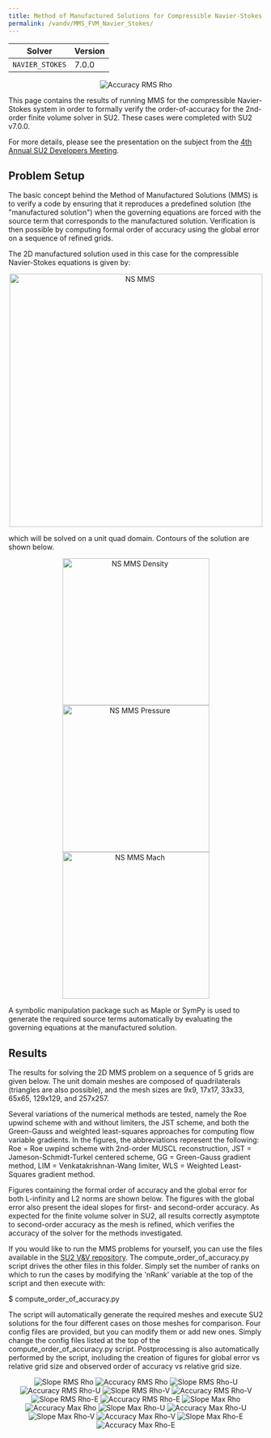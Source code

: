 ```yaml
---
title: Method of Manufactured Solutions for Compressible Navier-Stokes
permalink: /vandv/MMS_FVM_Navier_Stokes/
---
```


| Solver | Version |
| --- | --- |
| `NAVIER_STOKES`| 7.0.0 |

<p align="center">
<img src="/vandv_files/FVM_Navier_Stokes/images/accuracy_rms_rho.png" alt="Accuracy RMS Rho" />
</p>

This page contains the results of running MMS for the compressible Navier-Stokes system in order to formally verify the order-of-accuracy for the 2nd-order finite volume solver in SU2. These cases were completed with SU2 v7.0.0.

For more details, please see the presentation on the subject from the [4th Annual SU2 Developers Meeting](https://su2foundation.org/wp-content/uploads/2019/05/SU2_Verification_EdwinTom.pdf). 

## Problem Setup

The basic concept behind the Method of Manufactured Solutions (MMS) is to verify a code by ensuring that it reproduces a predefined solution (the "manufactured solution") when the governing equations are forced with the source term that corresponds to the manufactured solution. Verification is then possible by computing formal order of accuracy using the global error on a sequence of refined grids.

The 2D manufactured solution used in this case for the compressible Navier-Stokes equations is given by:

<p align="center">
<img src="/vandv_files/FVM_Navier_Stokes/images/ns_mms.png" alt="NS MMS" width="500"/>
</p>

which will be solved on a unit quad domain. Contours of the solution are shown below.

<p align="center">
<img src="/vandv_files/FVM_Navier_Stokes/images/ns_mms_density.png" alt="NS MMS Density" width="290"/>
<img src="/vandv_files/FVM_Navier_Stokes/images/ns_mms_pressure.png" alt="NS MMS Pressure" width="290"/>
<img src="/vandv_files/FVM_Navier_Stokes/images/ns_mms_mach.png" alt="NS MMS Mach" width="290"/>
</p>

A symbolic manipulation package such as Maple or SymPy is used to generate the required source terms automatically by evaluating the governing equations at the manufactured solution.

## Results

The results for solving the 2D MMS problem on a sequence of 5 grids are given below. The unit domain meshes are composed of quadrilaterals (triangles are also possible), and the mesh sizes are 9x9, 17x17, 33x33, 65x65, 129x129, and 257x257. 

Several variations of the numerical methods are tested, namely the Roe upwind scheme with and without limiters, the JST scheme, and both the Green-Gauss and weighted least-squares approaches for computing flow variable gradients. In the figures, the abbreviations represent the following: Roe = Roe uwpind scheme with 2nd-order MUSCL reconstruction, JST = Jameson-Schmidt-Turkel centered scheme, GG = Green-Gauss gradient method, LIM = Venkatakrishnan-Wang limiter, WLS = Weighted Least-Squares gradient method.

Figures containing the formal order of accuracy and the global error for both L-infinity and L2 norms are shown below. The figures with the global error also present the ideal slopes for first- and second-order accuracy. As expected for the finite volume solver in SU2, all results correctly asymptote to second-order accuracy as the mesh is refined, which verifies the accuracy of the solver for the methods investigated.

If you would like to run the MMS problems for yourself, you can use the files available in the [SU2 V&V repository](https://github.com/su2code/VandV/tree/master/mms/fvm_navierstokes). The compute_order_of_accuracy.py script drives the other files in this folder. Simply set the number of ranks on which to run the cases by modifying the 'nRank' variable at the top of the script and then execute with:

$ compute_order_of_accuracy.py

The script will automatically generate the required meshes and execute SU2 solutions for the four different cases on those meshes for comparison. Four config files are provided, but you can modify them or add new ones. Simply change the config files listed at the top of the compute_order_of_accuracy.py script. Postprocessing is also automatically performed by the script, including the creation of figures for global error vs relative grid size and observed order of accuracy vs relative grid size.

<p align="center">
<img src="/vandv_files/FVM_Navier_Stokes/images/slope_rms_rho.png" alt="Slope RMS Rho" />
<img src="/vandv_files/FVM_Navier_Stokes/images/accuracy_rms_rho.png" alt="Accuracy RMS Rho" />
<img src="/vandv_files/FVM_Navier_Stokes/images/slope_rms_rhou.png" alt="Slope RMS Rho-U" />
<img src="/vandv_files/FVM_Navier_Stokes/images/accuracy_rms_rhou.png" alt="Accuracy RMS Rho-U" />
<img src="/vandv_files/FVM_Navier_Stokes/images/slope_rms_rhov.png" alt="Slope RMS Rho-V" />
<img src="/vandv_files/FVM_Navier_Stokes/images/accuracy_rms_rhov.png" alt="Accuracy RMS Rho-V" />
<img src="/vandv_files/FVM_Navier_Stokes/images/slope_rms_rhoe.png" alt="Slope RMS Rho-E" />
<img src="/vandv_files/FVM_Navier_Stokes/images/accuracy_rms_rhoe.png" alt="Accuracy RMS Rho-E" />
<img src="/vandv_files/FVM_Navier_Stokes/images/slope_max_rho.png" alt="Slope Max Rho" />
<img src="/vandv_files/FVM_Navier_Stokes/images/accuracy_max_rho.png" alt="Accuracy Max Rho" />
<img src="/vandv_files/FVM_Navier_Stokes/images/slope_max_rhou.png" alt="Slope Max Rho-U" />
<img src="/vandv_files/FVM_Navier_Stokes/images/accuracy_max_rhou.png" alt="Accuracy Max Rho-U" />
<img src="/vandv_files/FVM_Navier_Stokes/images/slope_max_rhov.png" alt="Slope Max Rho-V" />
<img src="/vandv_files/FVM_Navier_Stokes/images/accuracy_max_rhov.png" alt="Accuracy Max Rho-V" />
<img src="/vandv_files/FVM_Navier_Stokes/images/slope_max_rhoe.png" alt="Slope Max Rho-E" />
<img src="/vandv_files/FVM_Navier_Stokes/images/accuracy_max_rhoe.png" alt="Accuracy Max Rho-E" />
</p>

